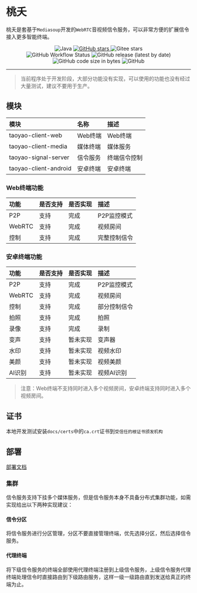 # 桃夭

桃夭是套基于`Mediasoup`开发的`WebRTC`音视频信令服务，可以非常方便的扩展信令接入更多智能终端。

<p align="center">
    <img alt="Java" src="https://img.shields.io/badge/dynamic/xml?style=flat-square&label=Java&color=blueviolet&url=https://raw.githubusercontent.com/acgist/taoyao/master/taoyao-signal-server/pom.xml&query=//*[local-name()=%27java.version%27]&cacheSeconds=3600" />
    <a target="_blank" href="https://starchart.cc/acgist/taoyao">
        <img alt="GitHub stars" src="https://img.shields.io/github/stars/acgist/taoyao?style=flat-square&label=Github%20stars&color=crimson" />
    </a>
    <img alt="Gitee stars" src="https://img.shields.io/badge/dynamic/json?style=flat-square&label=Gitee%20stars&color=crimson&url=https://gitee.com/api/v5/repos/acgist/taoyao&query=$.stargazers_count&cacheSeconds=3600" />
    <br />
    <img alt="GitHub Workflow Status" src="https://img.shields.io/github/actions/workflow/status/acgist/taoyao/build.yml?style=flat-square&branch=master" />
    <img alt="GitHub release (latest by date)" src="https://img.shields.io/github/v/release/acgist/taoyao?style=flat-square&color=orange" />
    <img alt="GitHub code size in bytes" src="https://img.shields.io/github/languages/code-size/acgist/taoyao?style=flat-square&color=blue" />
    <img alt="GitHub" src="https://img.shields.io/github/license/acgist/taoyao?style=flat-square&color=blue" />
</p>

----

> 当前程序处于开发阶段，大部分功能没有实现，可以使用的功能也没有经过大量测试，建议不要用于生产。

## 模块

|模块|名称|描述|
|:--|:--|:--|
|taoyao-client-web|Web终端|Web终端|
|taoyao-client-media|媒体终端|媒体服务|
|taoyao-signal-server|信令服务|终端信令控制|
|taoyao-client-android|安卓终端|安卓终端|

### Web终端功能

|功能|是否支持|是否实现|描述|
|:--|:--|:--|:--|
|P2P|支持|完成|P2P监控模式|
|WebRTC|支持|完成|视频房间|
|控制|支持|完成|完整控制信令|

### 安卓终端功能

|功能|是否支持|是否实现|描述|
|:--|:--|:--|:--|
|P2P|支持|完成|P2P监控模式|
|WebRTC|支持|完成|视频房间|
|控制|支持|完成|部分控制信令|
|拍照|支持|完成|拍照|
|录像|支持|完成|录制|
|变声|支持|暂未实现|变声器|
|水印|支持|暂未实现|视频水印|
|美颜|支持|暂未实现|视频美颜|
|AI识别|支持|暂未实现|视频AI识别|

> 注意：Web终端不支持同时进入多个视频房间，安卓终端支持同时进入多个视频房间。

## 证书

本地开发测试安装`docs/certs`中的`ca.crt`证书到`受信任的根证书颁发机构`

## 部署

[部署文档](./docs/Deploy.md)

### 集群

信令服务支持下挂多个媒体服务，但是信令服务本身不具备分布式集群功能，如需实现给出以下两种实现建议：

#### 信令分区

将信令服务进行分区管理，分区不要直接管理终端，优先选择分区，然后选择信令服务。

#### 代理终端

将下级信令服务的终端全部使用代理终端注册到上级信令服务，上级信令服务代理终端处理信令时直接路由到下级路由服务，这样一级一级路由直到发送给真正的终端为止。
